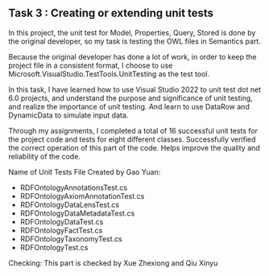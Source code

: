 ## Task 3 : Creating or extending unit tests

In this project, the unit test for Model, Properties, Query, Stored is done by the original developer, so my task is testing the OWL files in Semantics part.

Because the original developer has done a lot of work, in order to keep the project file in a consistent format, I choose to use Microsoft.VisualStudio.TestTools.UnitTesting as the test tool.

In this task, I have learned how to use Visual Studio 2022 to unit test dot net 6.0 projects, and understand the purpose and significance of unit testing, and realize the importance of unit testing. And learn to use DataRow and DynamicData to simulate input data.

Through my assignments, I completed a total of 16 successful unit tests for the project code and tests for eight different classes. Successfully verified the correct operation of this part of the code. Helps improve the quality and reliability of the code.

Name of Unit Tests File Created by Gao Yuan:
- RDFOntologyAnnotationsTest.cs
- RDFOntologyAxiomAnnotationTest.cs
- RDFOntologyDataLensTest.cs
- RDFOntologyDataMetadataTest.cs
- RDFOntologyDataTest.cs
- RDFOntologyFactTest.cs
- RDFOntologyTaxonomyTest.cs
- RDFOntologyTest.cs

Checking: This part is checked by Xue Zhexiong and Qiu Xinyu
